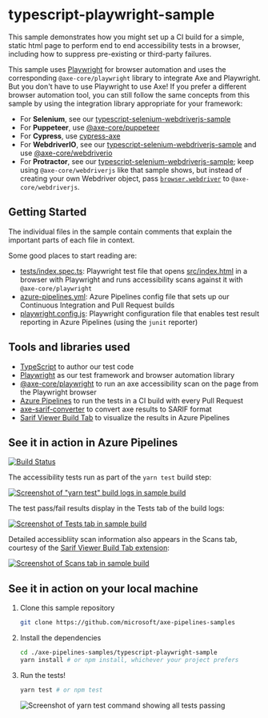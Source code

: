 # typescript-playwright-sample

This sample demonstrates how you might set up a CI build for a simple, static html page to perform end to end accessibility tests in a browser, including how to suppress pre-existing or third-party failures. 

This sample uses [Playwright](https://playwright.dev) for browser automation and uses the corresponding `@axe-core/playwright` library to integrate Axe and Playwright. But you don't have to use Playwright to use Axe! If you prefer a different browser automation tool, you can still follow the same concepts from this sample by using the integration library appropriate for your framework:

* For **Selenium**, see our [typescript-selenium-webdriverjs-sample](../typescript-selenium-webdriverjs-sample/README.md)
* For **Puppeteer**, use [@axe-core/puppeteer](https://www.npmjs.com/package/@axe-core/puppeteer)
* For **Cypress**, use [cypress-axe](https://www.npmjs.com/package/cypress-axe)
* For **WebdriverIO**, see our [typescript-selenium-webdriverjs-sample](../typescript-selenium-webdriverjs-sample/README.md) and use [@axe-core/webdriverio](https://www.npmjs.com/package/@axe-core/webdriverio)
* For **Protractor**, see our [typescript-selenium-webdriverjs-sample](../typescript-selenium-webdriverjs-sample/README.md); keep using `@axe-core/webdriverjs` like that sample shows, but instead of creating your own Webdriver object, pass [`browser.webdriver`](https://www.protractortest.org/#/api?view=ProtractorBrowser) to `@axe-core/webdriverjs`.

## Getting Started

The individual files in the sample contain comments that explain the important parts of each file in context.

Some good places to start reading are:

* [tests/index.spec.ts](./tests/index.spec.ts): Playwright test file that opens [src/index.html](./src/index.html) in a browser with Playwright and runs accessibility scans against it with `@axe-core/playwright`
* [azure-pipelines.yml](./azure-pipelines.yml): Azure Pipelines config file that sets up our Continuous Integration and Pull Request builds
* [playwright.config.js](./playwright.config.js): Playwright configuration file that enables test result reporting in Azure Pipelines (using the `junit` reporter)

## Tools and libraries used

* [TypeScript](https://www.typescriptlang.org/) to author our test code
* [Playwright](https://playwright.dev/) as our test framework and browser automation library
* [@axe-core/playwright](https://github.com/dequelabs/axe-core-npm/tree/develop/packages/playwright) to run an axe accessibility scan on the page from the Playwright browser
* [Azure Pipelines](https://azure.microsoft.com/en-us/services/devops/pipelines/) to run the tests in a CI build with every Pull Request
* [axe-sarif-converter](https://github.com/microsoft/axe-sarif-converter) to convert axe results to SARIF format
* [Sarif Viewer Build Tab](https://marketplace.visualstudio.com/items?itemName=sariftools.sarif-viewer-build-tab) to visualize the results in Azure Pipelines

## See it in action in Azure Pipelines

[![Build Status](https://dev.azure.com/accessibility-insights/axe-pipelines-samples/_apis/build/status/25?branchName=main)](https://dev.azure.com/accessibility-insights/axe-pipelines-samples/_build/latest?definitionId=25&branchName=main)

<!--
  Note to maintainers: The below example images/links come from a specific build instead of the most recent build so we can link to specific tabs.
  If you update the links such that they point to a different build, make sure to mark that build as Retained so the links don't expire in a month.
-->
The accessibility tests run as part of the `yarn test` build step:

[![Screenshot of "yarn test" build logs in sample build](./assets/screenshot-logs-tab.png)](https://dev.azure.com/accessibility-insights/axe-pipelines-samples/_build/results?buildId=2228)

The test pass/fail results display in the Tests tab of the build logs:

[![Screenshot of Tests tab in sample build](./assets/screenshot-tests-tab.png)](https://dev.azure.com/accessibility-insights/axe-pipelines-samples/_build/results?buildId=2228&view=ms.vss-test-web.build-test-results-tab)

Detailed accessibliity scan information also appears in the Scans tab, courtesy of the [Sarif Viewer Build Tab extension](https://marketplace.visualstudio.com/items?itemName=sariftools.sarif-viewer-build-tab):

[![Screenshot of Scans tab in sample build](./assets/screenshot-scans-tab.png)](https://dev.azure.com/accessibility-insights/axe-pipelines-samples/_build/results?buildId=2228&view=sariftools.sarif-viewer-build-tab.sariftools.sarif-viewer-build-tab)

## See it in action on your local machine

1. Clone this sample repository

   ```sh
   git clone https://github.com/microsoft/axe-pipelines-samples
   ```

1. Install the dependencies

   ```sh
   cd ./axe-pipelines-samples/typescript-playwright-sample
   yarn install # or npm install, whichever your project prefers
   ```

1. Run the tests!

   ```sh
   yarn test # or npm test
   ```

   ![Screenshot of yarn test command showing all tests passing](./assets/screenshot-yarn-test-success.png)
